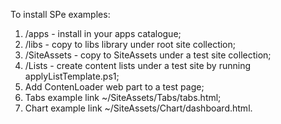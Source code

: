 To install SPe examples:

1. /apps - install in your apps catalogue;
2. /libs - copy to libs library under root site collection;
3. /SiteAssets - copy to SiteAssets under a test site collection;
4. /Lists - create content lists under a test site by running applyListTemplate.ps1;
5. Add ContenLoader web part to a test page;
6. Tabs example link ~/SiteAssets/Tabs/tabs.html;
7. Chart example link ~/SiteAssets/Chart/dashboard.html.
